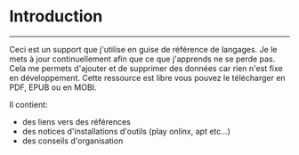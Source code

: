 # Introduction
---

Ceci est un support que j'utilise en guise de référence de langages.
Je le mets à jour continuellement afin que ce que j'apprends ne se perde pas.
Cela me permets d'ajouter et de supprimer des données car rien n'est fixe en développement.
Cette ressource est libre vous pouvez le télécharger en PDF, EPUB ou en MOBI.

Il contient:
* des liens vers des références
* des notices d'installations d'outils (play onlinx, apt etc...)
* des conseils d'organisation

